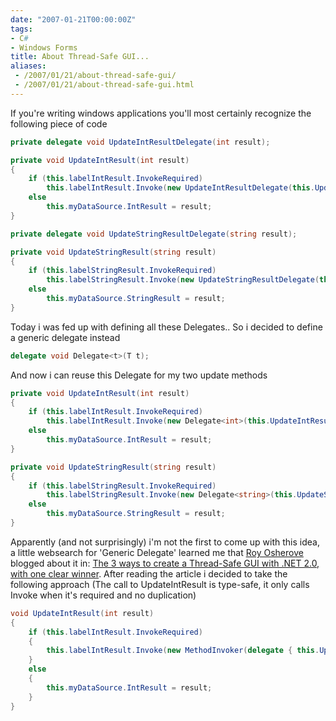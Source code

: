 ```yaml
---
date: "2007-01-21T00:00:00Z"
tags:
- C#
- Windows Forms
title: About Thread-Safe GUI...
aliases:
 - /2007/01/21/about-thread-safe-gui/
 - /2007/01/21/about-thread-safe-gui.html
---
```

If you're writing windows applications you'll most certainly recognize the following piece of code

```csharp
private delegate void UpdateIntResultDelegate(int result);

private void UpdateIntResult(int result)
{
	if (this.labelIntResult.InvokeRequired)
		this.labelIntResult.Invoke(new UpdateIntResultDelegate(this.UpdateIntResult), result);
	else
		this.myDataSource.IntResult = result;
}

private delegate void UpdateStringResultDelegate(string result);

private void UpdateStringResult(string result)
{
	if (this.labelStringResult.InvokeRequired)
		this.labelStringResult.Invoke(new UpdateStringResultDelegate(this.UpdateStringResult), result);
	else
		this.myDataSource.StringResult = result;
}
```

Today i was fed up with defining all these Delegates.. So i decided to define a generic delegate instead

```csharp
delegate void Delegate<t>(T t);
```

And now i can reuse this Delegate for my two update methods

```csharp
private void UpdateIntResult(int result)
{
	if (this.labelIntResult.InvokeRequired)
		this.labelIntResult.Invoke(new Delegate<int>(this.UpdateIntResult), result);
	else
		this.myDataSource.IntResult = result;
}

private void UpdateStringResult(string result)
{
	if (this.labelStringResult.InvokeRequired)
		this.labelStringResult.Invoke(new Delegate<string>(this.UpdateStringResult), result);
	else
		this.myDataSource.StringResult = result;
}
```

Apparently (and not surprisingly) i'm not the first to come up with this idea, a little websearch for 'Generic Delegate' learned me that [Roy Osherove](http://weblogs.asp.net/rosherove/default.aspx) blogged about it in: [The 3 ways to create a Thread-Safe GUI with .NET 2.0, with one clear winner](http://weblogs.asp.net/rosherove/archive/2006/03/01/439309.aspx). After reading the article i decided to take the following approach (The call to UpdateIntResult is type-safe, it only calls Invoke when it's required and no duplication)

```csharp
void UpdateIntResult(int result)
{
	if (this.labelIntResult.InvokeRequired)
	{
		this.labelIntResult.Invoke(new MethodInvoker(delegate { this.UpdateIntResult(result); }));
	}
	else
	{
		this.myDataSource.IntResult = result;
	}
}
```
